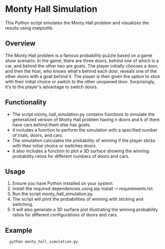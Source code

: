 # Monty Hall Simulation
This Python script simulates the Monty Hall problem and visualizes the results using matplotlib.

## Overview
The Monty Hall problem is a famous probability puzzle based on a game show scenario. In the game, there are three doors, behind one of which is a car, and behind the other two are goats. The player initially chooses a door, and then the host, who knows what's behind each door, reveals one of the other doors with a goat behind it. The player is then given the option to stick with their initial choice or switch to the other unopened door. Surprisingly, it's to the player's advantage to switch doors.

## Functionality
- The script monty_hall_simulation.py contains functions to simulate the generalized version of Monty Hall problem having n doors and k of them have cars behind them else has goats.
- It includes a function to perform the simulation with a specified number of trials, doors, and cars.
- The simulation calculates the probability of winning if the player sticks with their initial choice or switches doors.
- It also includes a function to plot a 3D surface showing the winning probability ratios for different numbers of doors and cars.
## Usage
1. Ensure you have Python installed on your system.
2. Install the required dependencies using pip install -r requirements.txt.
3. Run the script monty_hall_simulation.py.
4. The script will print the probabilities of winning with sticking and switching.
5. It will also generate a 3D surface plot illustrating the winning probability ratios for different configurations of doors and cars.
## Example
```bash
  python monty_hall_simulation.py
```

